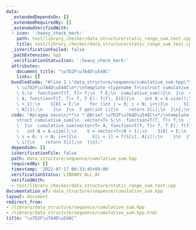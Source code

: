 ```yaml
---
data:
  _extendedDependsOn: []
  _extendedRequiredBy: []
  _extendedVerifiedWith:
  - icon: ':heavy_check_mark:'
    path: test/library_checker/data_structure/static_range_sum.test.cpp
    title: test/library_checker/data_structure/static_range_sum.test.cpp
  _isVerificationFailed: false
  _pathExtension: hpp
  _verificationStatusIcon: ':heavy_check_mark:'
  attributes:
    document_title: "\u7D2F\u7A4D\u548C"
    links: []
  bundledCode: "#line 2 \"data_structure/sequence/cumulative_sum.hpp\"\n/**\n * @brief\
    \ \u7D2F\u7A4D\u548C\n*/\ntemplate <typename T>\nstruct cumulative_sum{\n  vector<T>\
    \ S;\n  function<T(T, T)> f;\n  T E;\n  cumulative_sum(){\n  }\n  cumulative_sum(vector<T>\
    \ A, function<T(T, T)> f, T E): f(f), E(E){\n    int N = A.size();\n    S = vector<T>(N\
    \ + 1);\n    S[0] = E;\n    for (int i = 0; i < N; i++){\n      S[i + 1] = f(S[i],\
    \ A[i]);\n    }\n  }\n  T get(int i){\n    return S[i];\n  }\n};\n"
  code: "#pragma once\n/**\n * @brief \u7D2F\u7A4D\u548C\n*/\ntemplate <typename T>\n\
    struct cumulative_sum{\n  vector<T> S;\n  function<T(T, T)> f;\n  T E;\n  cumulative_sum(){\n\
    \  }\n  cumulative_sum(vector<T> A, function<T(T, T)> f, T E): f(f), E(E){\n \
    \   int N = A.size();\n    S = vector<T>(N + 1);\n    S[0] = E;\n    for (int\
    \ i = 0; i < N; i++){\n      S[i + 1] = f(S[i], A[i]);\n    }\n  }\n  T get(int\
    \ i){\n    return S[i];\n  }\n};"
  dependsOn: []
  isVerificationFile: false
  path: data_structure/sequence/cumulative_sum.hpp
  requiredBy: []
  timestamp: '2022-07-17 06:33:45+09:00'
  verificationStatus: LIBRARY_ALL_AC
  verifiedWith:
  - test/library_checker/data_structure/static_range_sum.test.cpp
documentation_of: data_structure/sequence/cumulative_sum.hpp
layout: document
redirect_from:
- /library/data_structure/sequence/cumulative_sum.hpp
- /library/data_structure/sequence/cumulative_sum.hpp.html
title: "\u7D2F\u7A4D\u548C"
---
```

